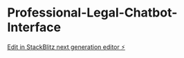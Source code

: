 # Professional-Legal-Chatbot-Interface

[Edit in StackBlitz next generation editor ⚡️](https://stackblitz.com/~/github.com/WhiteDevil1716/Professional-Legal-Chatbot-Interface)
